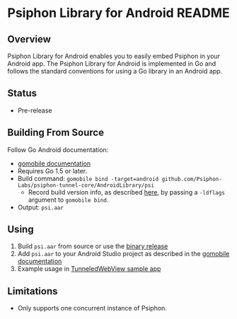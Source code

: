 Psiphon Library for Android README
================================================================================

Overview
--------------------------------------------------------------------------------

Psiphon Library for Android enables you to easily embed Psiphon in your Android
app. The Psiphon Library for Android is implemented in Go and follows the standard
conventions for using a Go library in an Android app.

Status
--------------------------------------------------------------------------------

* Pre-release

Building From Source
--------------------------------------------------------------------------------

Follow Go Android documentation:
* [gomobile documentation](https://godoc.org/golang.org/x/mobile/cmd/gomobile)
* Requires Go 1.5 or later.
* Build command: `gomobile bind -target=android github.com/Psiphon-Labs/psiphon-tunnel-core/AndroidLibrary/psi`
  * Record build version info, as described [here](https://github.com/Psiphon-Labs/psiphon-tunnel-core/blob/master/README.md#setup), by passing a `-ldflags` argument to `gomobile bind`.
* Output: `psi.aar`

Using
--------------------------------------------------------------------------------

1. Build `psi.aar` from source or use the [binary release](https://github.com/Psiphon-Labs/psiphon-tunnel-core/releases)
1. Add `psi.aar` to your Android Studio project as described in the [gomobile documentation](https://godoc.org/golang.org/x/mobile/cmd/gomobile)
1. Example usage in [TunneledWebView sample app](../SampleApps/TunneledWebView/README.md)

Limitations
--------------------------------------------------------------------------------

* Only supports one concurrent instance of Psiphon.
